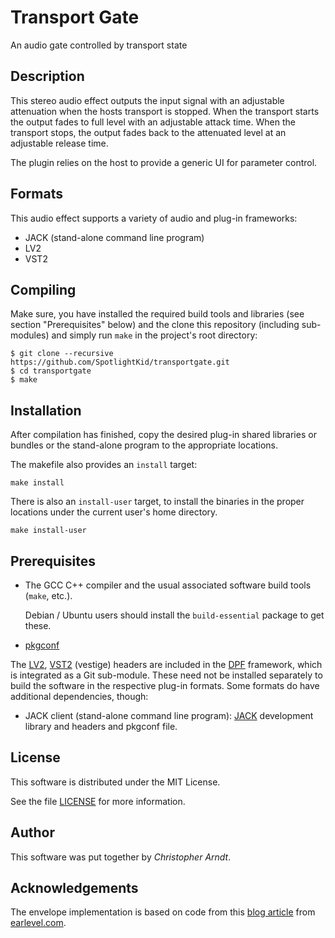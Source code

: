 # Transport Gate

An audio gate controlled by transport state


## Description

This stereo audio effect outputs the input signal with an adjustable
attenuation when the hosts transport is stopped. When the transport starts the
output fades to full level with an adjustable attack time. When the transport
stops, the output fades back to the attenuated level at an adjustable release
time.

The plugin relies on the host to provide a generic UI for parameter control.


## Formats

This audio effect supports a variety of audio and plug-in frameworks:

* JACK (stand-alone command line program)
* LV2
* VST2


## Compiling

Make sure, you have installed the required build tools and libraries (see
section "Prerequisites" below) and the clone this repository (including
sub-modules) and simply run `make` in the project's root directory:

    $ git clone --recursive https://github.com/SpotlightKid/transportgate.git
    $ cd transportgate
    $ make


## Installation

After compilation has finished, copy the desired plug-in shared libraries or
bundles or the stand-alone program to the appropriate locations.

The makefile also provides an `install` target:

    make install

There is also an `install-user` target, to install the binaries in the proper
locations under the current user's home directory.

    make install-user


## Prerequisites

* The GCC C++ compiler and the usual associated software build tools
  (`make`, etc.).

  Debian / Ubuntu users should install the `build-essential` package
  to get these.

* [pkgconf]

The [LV2], [VST2] (vestige) headers are included in the [DPF] framework, which
is integrated as a Git sub-module. These need not be installed separately to
build the software in the respective plug-in formats. Some formats do have
additional dependencies, though:

* JACK client (stand-alone command line program): [JACK] development library
  and headers and pkgconf file.


## License

This software is distributed under the MIT License.

See the file [LICENSE](LICENSE) for more information.


## Author

This software was put together by *Christopher Arndt*.


## Acknowledgements

The envelope implementation is based on code from this [blog
article](https://www.earlevel.com/main/2013/06/03/envelope-generators-adsr-code/)
from [earlevel.com](https://www.earlevel.com/).

[cookiecutter-dpf-effect]: https://github.com/SpotlightKid/cookiecutter-dpf-effect
[DPF]: https://github.com/DISTRHO/DPF
[JACK]: http://jackaudio.org/
[LV2]: http://lv2plug.in/
[pkgconf]: https://github.com/pkgconf/pkgconf
[VST2]: https://en.wikipedia.org/wiki/Virtual_Studio_Technology
